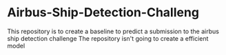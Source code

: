 # Airbus-Ship-Detection-Challeng

This repository is to create a baseline to predict a submission to the airbus ship detection challenge The repository isn't going to create a efficient model
